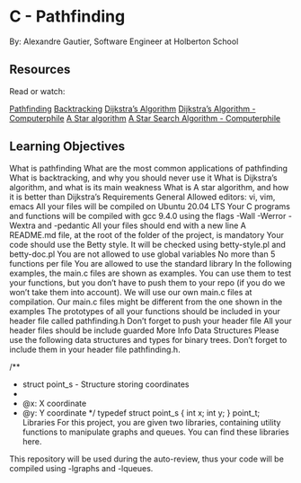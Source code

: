 # C - Pathfinding
 By: Alexandre Gautier, Software Engineer at Holberton School



## Resources
Read or watch:

[Pathfinding](https://intranet.atlasschool.com/rltoken/L7NO2st7C44KqbfixrkpUw)
[Backtracking](https://intranet.atlasschool.com/rltoken/qwHAap6f2hr09k9FFA5sPw)
[Dijkstra’s Algorithm](https://intranet.atlasschool.com/rltoken/oI2R0S6uogEzbDApBpIocQ)
[Dijkstra’s Algorithm - Computerphile](https://intranet.atlasschool.com/rltoken/qPo17zIlyzwF-7T1Ayn9Og)
[A Star algorithm](https://intranet.atlasschool.com/rltoken/ZGGUFt1jwQHRj8Qjh4d9qg)
[A Star Search Algorithm - Computerphile](https://intranet.atlasschool.com/rltoken/RVpDyRPDhozWkB4TLQeRgw)

## Learning Objectives

What is pathfinding
What are the most common applications of pathfinding
What is backtracking, and why you should never use it
What is Dijkstra’s algorithm, and what is its main weakness
What is A star algorithm, and how it is better than Dijkstra’s
Requirements
General
Allowed editors: vi, vim, emacs
All your files will be compiled on Ubuntu 20.04 LTS
Your C programs and functions will be compiled with gcc 9.4.0 using the flags -Wall -Werror -Wextra and -pedantic
All your files should end with a new line
A README.md file, at the root of the folder of the project, is mandatory
Your code should use the Betty style. It will be checked using betty-style.pl and betty-doc.pl
You are not allowed to use global variables
No more than 5 functions per file
You are allowed to use the standard library
In the following examples, the main.c files are shown as examples. You can use them to test your functions, but you don’t have to push them to your repo (if you do we won’t take them into account). We will use our own main.c files at compilation. Our main.c files might be different from the one shown in the examples
The prototypes of all your functions should be included in your header file called pathfinding.h
Don’t forget to push your header file
All your header files should be include guarded
More Info
Data Structures
Please use the following data structures and types for binary trees. Don’t forget to include them in your header file pathfinding.h.

/**
 * struct point_s - Structure storing coordinates
 *
 * @x: X coordinate
 * @y: Y coordinate
 */
typedef struct point_s
{
    int x;
    int y;
} point_t;
Libraries
For this project, you are given two libraries, containing utility functions to manipulate graphs and queues. You can find these libraries here.

This repository will be used during the auto-review, thus your code will be compiled using -lgraphs and -lqueues.